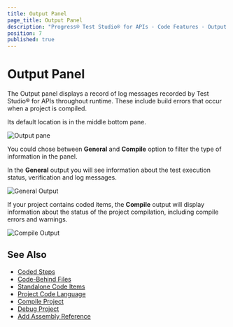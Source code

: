 ```yaml
---
title: Output Panel
page_title: Output Panel
description: "Progress® Test Studio® for APIs - Code Features - Output Panel"
position: 7
published: true
---
```


# Output Panel

The Output panel displays a record of log messages recorded by Test Studio® for APIs throughout runtime. These include build errors that occur when a project is compiled.

Its default location is in the middle bottom pane.

![Output pane][1]

You could chose between **General** and **Compile** option to filter the type of information in the panel.

In the **General** output you will see information about the test execution status, verification and log messages.

![General Output][2]

If your project contains coded items, the **Compile** output will display information about the status of the project compilation, including compile errors and warnings.

![Compile Output][3]


## See Also

* [Coded Steps](./coded-steps)
* [Code-Behind Files](./code-behind-files)
* [Standalone Code Items](./code-items)
* [Project Code Language](./project-coding-language)
* [Compile Project](./compile-project)
* [Debug Project](./debug-project)
* [Add Assembly Reference](./add-assembly-reference)

[1]: /img/features/code-features/output-pane.png
[2]: /img/features/code-features/general-output.png
[3]: /img/features/code-features/compile-output.png
